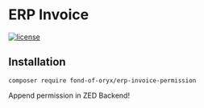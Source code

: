 # ERP Invoice
[![license](https://img.shields.io/github/license/fond-of-oryx/erp-invoice-permission.svg)](https://packagist.org/packages/fond-of-oryx/erp-invoice-permission)

## Installation

```
composer require fond-of-oryx/erp-invoice-permission
```

Append permission in ZED Backend!
